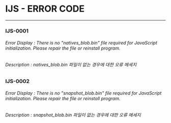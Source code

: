 # IJS - ERROR CODE

---

### IJS-0001

###### Error Display : There is no \"natives\_blob.bin\" file required for JavaScript initialization. Please repair the file or reinstall program.

###### Description : natives\_blob.bin 파일이 없는 경우에 대한 오류 메세지

### IJS-0002

###### Error Display : There is no "snapshot\_blob.bin" file required for JavaScript initialization. Please repair the file or reinstall program.

###### Description : snapshot\_blob.bin 파일이 없는 경우에 대한 오류 메세지



